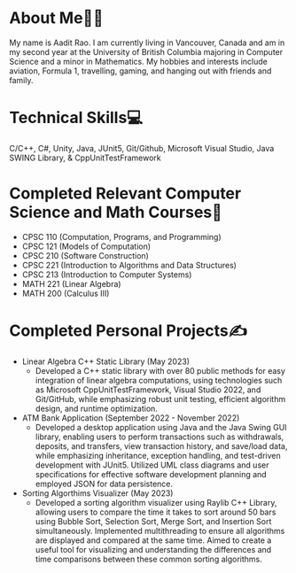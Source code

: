 # About Me👨‍💻

My name is Aadit Rao. I am currently living in Vancouver, Canada and am in my second year at the University of British Columbia majoring in Computer Science and a minor in Mathematics. My hobbies and interests include aviation, Formula 1, travelling, gaming, and hanging out with friends and family. 

# Technical Skills💻

C/C++, C#, Unity, Java, JUnit5, Git/Github, Microsoft Visual Studio, Java SWING Library, & CppUnitTestFramework<br>

# Completed Relevant Computer Science and Math Courses📝

- CPSC 110 (Computation, Programs, and Programming)
- CPSC 121 (Models of Computation)
- CPSC 210 (Software Construction)
- CPSC 221 (Introduction to Algorithms and Data Structures)
- CPSC 213 (Introduction to Computer Systems)
- MATH 221 (Linear Algebra)
- MATH 200 (Calculus III) 

# Completed Personal Projects✍️

- Linear Algebra C++ Static Library (May 2023)
  - Developed a C++ static library with over 80 public methods for easy integration of linear algebra computations, using technologies such as Microsoft CppUnitTestFramework, Visual Studio 2022, and Git/GitHub, while emphasizing robust unit testing, efficient algorithm design, and runtime optimization.
- ATM Bank Application (September 2022 - November 2022)
  - Developed a desktop application using Java and the Java Swing GUI library, enabling users to perform transactions such as withdrawals, deposits, and transfers, view transaction history, and save/load data, while emphasizing inheritance, exception handling, and test-driven development with JUnit5. Utilized UML class diagrams and user specifications for effective software development planning and employed JSON for data persistence.
- Sorting Algorthims Visualizer (May 2023)
  - Developed a sorting algorithm visualizer using Raylib C++ Library, allowing users to compare the time it takes to sort around 50 bars using Bubble Sort, Selection Sort, Merge Sort, and Insertion Sort simultaneously. Implemented multithreading to ensure all algorithms are displayed and compared at the same time. Aimed to create a useful tool for visualizing and understanding the differences and time comparisons between these common sorting algorithms.
<!--
**Aadit1004/Aadit1004** is a ✨ _special_ ✨ repository because its `README.md` (this file) appears on your GitHub profile.

Here are some ideas to get you started:

- 🔭 I’m currently working on ...
- 🌱 I’m currently learning ...
- 👯 I’m looking to collaborate on ...
- 🤔 I’m looking for help with ...
- 💬 Ask me about ...
- 📫 How to reach me: ...
- 😄 Pronouns: ...
- ⚡ Fun fact: ...
-->

